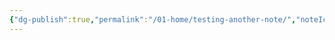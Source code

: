 ```yaml
---
{"dg-publish":true,"permalink":"/01-home/testing-another-note/","noteIcon":"","created":"2025-09-22T16:58:17.540+02:00","updated":"2025-09-22T16:58:30.686+02:00"}
---
```


